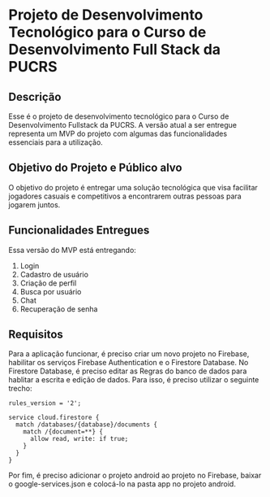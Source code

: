 # Projeto de Desenvolvimento Tecnológico para o Curso de Desenvolvimento Full Stack da PUCRS

## Descrição
Esse é o projeto de desenvolvimento tecnológico para o Curso de Desenvolvimento Fullstack da PUCRS. A versão atual a ser entregue representa um MVP do projeto com algumas das funcionalidades essenciais 
para a utilização.


## Objetivo do Projeto e Público alvo
O objetivo do projeto é entregar uma solução tecnológica que visa facilitar jogadores casuais e competitivos a encontrarem outras pessoas para jogarem juntos.

## Funcionalidades Entregues
Essa versão do MVP está entregando:
  1. Login
  2. Cadastro de usuário
  3. Criação de perfil
  4. Busca por usuário
  5. Chat
  6. Recuperação de senha

## Requisitos 
Para a aplicação funcionar, é preciso criar um novo projeto no Firebase, habilitar os serviços Firebase Authentication e o Firestore Database. No Firestore Database, é preciso editar as Regras do banco de dados para hablitar a escrita e edição de dados. Para isso, é preciso utilizar o seguinte trecho:
```
rules_version = '2';

service cloud.firestore {
  match /databases/{database}/documents {
    match /{document=**} {
      allow read, write: if true;
    }
  }
}

```
Por fim, é preciso adicionar o projeto android ao projeto no Firebase, baixar o google-services.json e colocá-lo na pasta app no projeto android.
